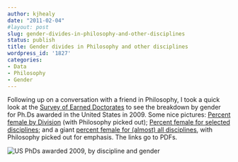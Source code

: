 ```yaml
---
author: kjhealy
date: "2011-02-04"
#layout: post
slug: gender-divides-in-philosophy-and-other-disciplines
status: publish
title: Gender divides in Philosophy and other disciplines
wordpress_id: '1827'
categories:
- Data
- Philosophy
- Gender
---
```


Following up on a conversation with a friend in Philosophy, I took a quick look at the [Survey of Earned Doctorates](http://www.norc.org/projects/survey+of+earned+doctorates.htm) to see the breakdown by gender for Ph.Ds awarded in the United States in 2009. Some nice pictures: [Percent female by Division](http://kieranhealy.org/files/misc/phil-by-division.pdf) (with Philosophy picked out); [Percent female for selected disciplines](http://kieranhealy.org/files/misc/phil-by-discipline.pdf); and a giant [percent female for (almost) all disciplines](http://kieranhealy.org/files/misc/phil-all-disciplines.pdf), with Philosophy picked out for emphasis. The links go to PDFs.

![US PhDs awarded 2009, by discipline and gender](http://kieranhealy.org/files/misc/phil-by-discipline.png)
